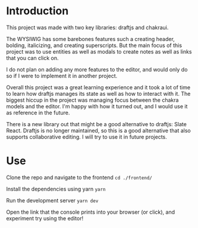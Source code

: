 # Introduction

This project was made with two key libraries: draftjs and chakraui.

The WYSIWIG has some barebones features such a creating header, bolding, italicizing, and creating superscripts.
But the main focus of this project was to use entities as well as modals to create notes as well as links that
you can click on.

I do not plan on adding any more features to the editor, and would only do so if I were to implement it in another project.

Overall this project was a great learning experience and it took a lot of time to learn how draftjs manages its state as
well as how to interact with it. The biggest hiccup in the project was managing focus between the chakra models and
the editor. I'm happy with how it turned out, and I would use it as reference in the future.

There is a new library out that might be a good alternative to draftjs: Slate React. Draftjs is no longer maintained, so this
is a good alternative that also supports collaborative editing. I will try to use it in future projects.

# Use

Clone the repo and navigate to the frontend
`cd ./frontend/`

Install the dependencies using yarn
`yarn`

Run the development server
`yarn dev`

Open the link that the console prints into your browser (or click), and experiment try using the editor!
